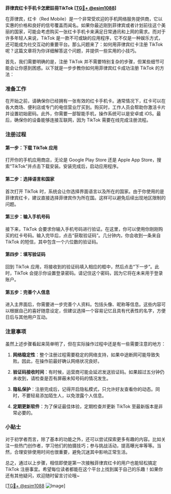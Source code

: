**菲律宾红卡手机卡怎麽註冊TikTok [[TG💪+ @esim1088](https://t.me/s/esim1088)]**

在菲律宾，红卡（Red Mobile）是一个非常受欢迎的手机网络服务提供商，它以实惠的价格和良好的信号覆盖而闻名。如果你最近刚到菲律宾或者计划前往这个美丽的国家，可能会考虑购买一张红卡手机卡来满足日常通讯和上网的需求。而对于许多年轻人来说，TikTok 是一款不可或缺的应用程序，它不仅是一种娱乐方式，还可能成为社交互动的重要平台。那么问题来了：如何用菲律宾红卡注册 TikTok 呢？这篇文章将为你详细解答这个问题，并提供一些实用的小技巧。

首先，我们需要明确的是，注册 TikTok 并不需要特别复杂的步骤，但某些细节可能会让你感到困惑。以下就是一步步教你如何用菲律宾红卡成功注册 TikTok 的方法：

### 准备工作

在开始之前，请确保你已经拥有一张有效的红卡手机卡。通常情况下，红卡可以在各大商场、便利店或专门的电信营业厅买到。购买时，工作人员会帮助你激活卡片并设置初始密码。此外，你需要一部智能手机，操作系统可以是安卓或 iOS。最后，确保你的设备能够连接互联网，因为 TikTok 需要在线完成注册流程。

### 注册过程

#### 第一步：下载 TikTok 应用
打开你的手机应用商店，无论是 Google Play Store 还是 Apple App Store，搜索“TikTok”并点击下载安装。安装完成后，启动应用程序。

#### 第二步：选择语言和国家
首次打开 TikTok 时，系统会让你选择界面语言以及所在的国家。由于你使用的是菲律宾红卡，建议直接选择菲律宾作为所在国。这样可以避免后续出现地区限制的问题。

#### 第三步：输入手机号码
接下来，TikTok 会要求你输入手机号码进行验证。在这里，你可以使用你刚刚购买的红卡号码。输入完毕后，点击“获取验证码”。几分钟内，你会收到一条来自 TikTok 的短信，其中包含一个六位数的验证码。

#### 第四步：填写验证码
回到 TikTok 应用，将接收到的验证码填入相应的框中，然后点击“下一步”。此时，TikTok 会提示你设置登录密码。请记住这个密码，因为它将在未来用于登录账户。

#### 第五步：完善个人信息
进入主界面后，你需要进一步完善个人资料。包括头像、昵称等信息。这些内容可以根据自己的喜好随意设定，但建议选择一个容易记忆且具有代表性的名字，方便日后与其他用户互动。

### 注意事项

虽然上述步骤看起来简单明了，但在实际操作过程中还是有一些需要注意的地方：

1. **网络稳定性**：整个注册过程需要稳定的网络支持，如果中途断网可能导致失败。因此，在操作前最好确认网络状况良好。
   
2. **验证码接收时间**：有时候，运营商可能会延迟发送验证码。如果超过五分钟仍未收到，请检查是否有屏蔽未知号码的情况发生。

3. **隐私保护**：注册完成后，记得开启隐私模式，只允许好友查看你的动态。同时，不要轻易添加陌生人，以免泄露个人信息。

4. **定期更新软件**：为了保证最佳体验，定期检查并更新 TikTok 至最新版本是非常必要的。

### 小贴士

对于初学者而言，除了基本的功能之外，还可以尝试探索更多有趣的内容。比如关注一些热门创作者，学习他们的拍摄技巧；参与挑战活动，提高曝光率等等。当然，合理安排使用时间也很重要，避免沉迷其中影响正常生活。

总之，通过以上步骤，相信即使是第一次接触菲律宾红卡的用户也能轻松搞定 TikTok 注册事宜。希望每位读者都能在这个平台上找到属于自己的乐趣！如果你还有其他疑问，欢迎随时留言讨论哦~

[[TG💪+ @esim1088](https://t.me/s/esim1088) ![Image](https://i.postimg.cc/4NQfJmqS/Snipaste-2025-05-13-00-14-12.png)]